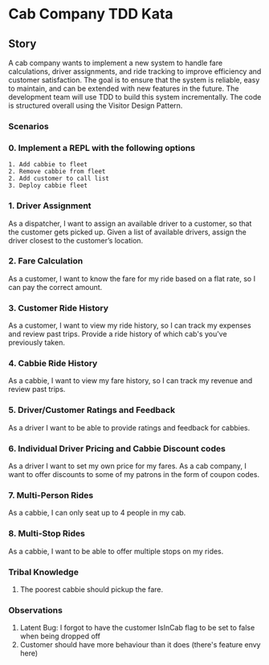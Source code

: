 # Cab Company TDD Kata
## Story
A cab company wants to implement a new system to handle fare calculations, driver assignments, and ride tracking to 
improve efficiency and customer satisfaction. The goal is to ensure that the system is reliable, easy to maintain, and 
can be extended with new features in the future. The development team will use TDD to build this system incrementally.
The code is structured overall using the Visitor Design Pattern.

### Scenarios

### 0. Implement a REPL with the following options

```shell
1. Add cabbie to fleet
2. Remove cabbie from fleet
2. Add customer to call list
3. Deploy cabbie fleet
```

### 1. Driver Assignment

As a dispatcher, I want to assign an available driver to a customer, so that the customer gets picked up.
Given a list of available drivers, assign the driver closest to the customer’s location.

### 2. Fare Calculation

As a customer, I want to know the fare for my ride based on a flat rate, so I can pay the correct amount.

### 3. Customer Ride History

As a customer, I want to view my ride history, so I can track my expenses and review past trips.
Provide a ride history of which cab's you've previously taken.

### 4. Cabbie Ride History

As a cabbie, I want to view my fare history, so I can track my revenue and review past trips.

### 5. Driver/Customer Ratings and Feedback

As a driver I want to be able to provide ratings and feedback for cabbies.

### 6. Individual Driver Pricing and Cabbie Discount codes

As a driver I want to set my own price for my fares.
As a cab company, I want to offer discounts to some of my patrons in the form of coupon codes.

### 7. Multi-Person Rides

As a cabbie, I can only seat up to 4 people in my cab.

### 8. Multi-Stop Rides

As a cabbie, I want to be able to offer multiple stops on my rides.

### Tribal Knowledge
1. The poorest cabbie should pickup the fare.

### Observations
1. Latent Bug: I forgot to have the customer IsInCab flag to be set to false when being dropped off
2. Customer should have more behaviour than it does (there's feature envy here)